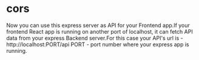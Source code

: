# cors
Now you can use this express server as API for your Frontend app.If your frontend React app is running on another port of localhost, it can fetch API data from your
express Backend server.For this case your API's url is - 
http://localhost:PORT/api
PORT - port number where your express app is running.
 
